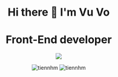 <h1 align = "center" >Hi there 👋 I'm Vu Vo</h1>
<h1 align = "center">Front-End developer</h1>
<p align = "center"><img src = "https://img.icons8.com/color/48/000000/vietnam-circular.png"></img></p>
<p align="center"> <img src="https://komarev.com/ghpvc/?username=vu-sudo" alt="tiennhm" /> <img src="https://badges.pufler.dev/repos/vu-sudo" alt="tiennhm" /> </p>

<!--
**vu-sudo/vu-sudo** is a ✨ _special_ ✨ repository because its `README.md` (this file) appears on your GitHub profile.

Here are some ideas to get you started:

- 🔭 I’m currently working on ...
- 🌱 I’m currently learning ...
- 👯 I’m looking to collaborate on ...
- 🤔 I’m looking for help with ...
- 💬 Ask me about ...
- 📫 How to reach me: ...
- 😄 Pronouns: ...
- ⚡ Fun fact: ...
-->
